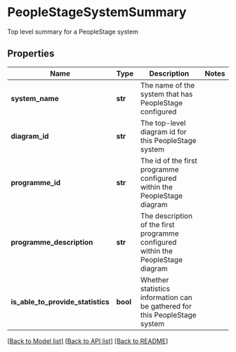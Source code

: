 # PeopleStageSystemSummary

Top level summary for a PeopleStage system
## Properties
Name | Type | Description | Notes
------------ | ------------- | ------------- | -------------
**system_name** | **str** | The name of the system that has PeopleStage configured | 
**diagram_id** | **str** | The top-level diagram id for this PeopleStage system | 
**programme_id** | **str** | The id of the first programme configured within the PeopleStage diagram | 
**programme_description** | **str** | The description of the first programme configured within the PeopleStage diagram | 
**is_able_to_provide_statistics** | **bool** | Whether statistics information can be gathered for this PeopleStage system | 

[[Back to Model list]](../README.md#documentation-for-models) [[Back to API list]](../README.md#documentation-for-api-endpoints) [[Back to README]](../README.md)


